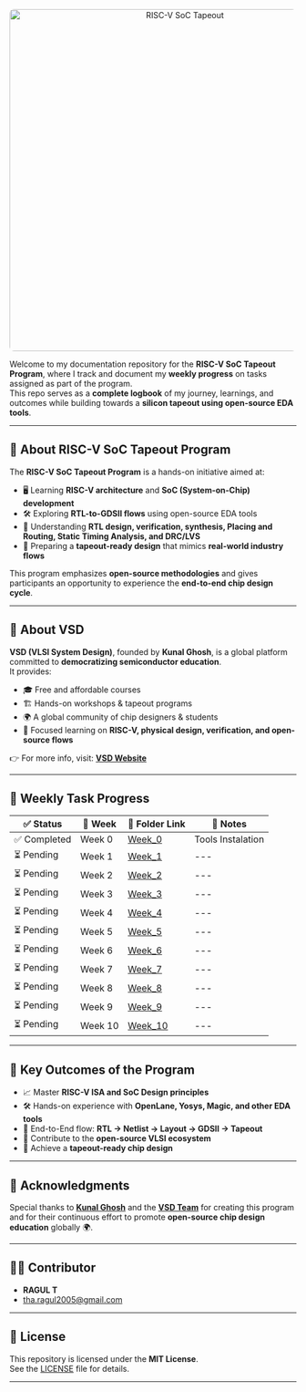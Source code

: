 <p align="center">
  <img src="https://drive.google.com/uc?export=view&id=15Oo48izviB9N1zN7Bc-P4rYw4eCCy0-n" alt="RISC-V SoC Tapeout" width="600" style="border-radius:8px;"/>
</p>




Welcome to my documentation repository for the **RISC-V SoC Tapeout Program**, where I track and document my **weekly progress** on tasks assigned as part of the program.  
This repo serves as a **complete logbook** of my journey, learnings, and outcomes while building towards a **silicon tapeout using open-source EDA tools**.  

---

## 📖 About RISC-V SoC Tapeout Program  

The **RISC-V SoC Tapeout Program** is a hands-on initiative aimed at:  

- 🖥️ Learning **RISC-V architecture** and **SoC (System-on-Chip) development**  
- 🛠️ Exploring **RTL-to-GDSII flows** using open-source EDA tools  
- 📐 Understanding **RTL design, verification, synthesis, Placing and Routing, Static Timing Analysis, and DRC/LVS**  
- 🚀 Preparing a **tapeout-ready design** that mimics **real-world industry flows**  

This program emphasizes **open-source methodologies** and gives participants an opportunity to experience the **end-to-end chip design cycle**.  

---

## 🏫 About VSD  

**VSD (VLSI System Design)**, founded by **Kunal Ghosh**, is a global platform committed to **democratizing semiconductor education**.  
It provides:  

- 🎓 Free and affordable courses  
- 🏗️ Hands-on workshops & tapeout programs  
- 🌍 A global community of chip designers & students  
- 🔬 Focused learning on **RISC-V, physical design, verification, and open-source flows**  

👉 For more info, visit: [**VSD Website**](https://www.vlsisystemdesign.com/)  

---

## 📅 Weekly Task Progress  

| ✅ Status | 📅 Week | 📂 Folder Link | 📖 Notes |
|-----------|---------|----------------|----------|
| ✅ Completed | Week 0 | [Week_0](./Week_0/) | Tools Instalation
| ⏳ Pending   | Week 1 | [Week_1](./Week_1/) | ---
| ⏳ Pending   | Week 2 | [Week_2](./Week_2/) | ---
| ⏳ Pending   | Week 3 | [Week_3](./Week_3/) | ---
| ⏳ Pending   | Week 4 | [Week_4](./Week_4/) | ---
| ⏳ Pending   | Week 5 | [Week_5](./Week_5/) | ---
| ⏳ Pending   | Week 6 | [Week_6](./Week_6/) | ---
| ⏳ Pending   | Week 7 | [Week_7](./Week_7/) | ---
| ⏳ Pending   | Week 8 | [Week_8](./Week_8/) | ---
| ⏳ Pending   | Week 9 | [Week_9](./Week_9/) | ---
| ⏳ Pending   | Week 10 | [Week_10](./Week_10/) |---

---



## 🌟 Key Outcomes of the Program  

- 📈 Master **RISC-V ISA and SoC Design principles**  
- 🛠️ Hands-on experience with **OpenLane, Yosys, Magic, and other EDA tools**  
- 🧩 End-to-End flow: **RTL → Netlist → Layout → GDSII → Tapeout**  
- 🎯 Contribute to the **open-source VLSI ecosystem**  
- 🚀 Achieve a **tapeout-ready chip design**  

---

## 🙏 Acknowledgments  

Special thanks to **[Kunal Ghosh](https://github.com/kunalg123)** and the **[VSD Team](https://www.vlsisystemdesign.com/)** for creating this program and for their continuous effort to promote **open-source chip design education** globally 🌍.  

---

## 👨‍💻 Contributor  

- **RAGUL T**  
- tha.ragul2005@gmail.com

---

## 📜 License  

This repository is licensed under the **MIT License**.  
See the [LICENSE](./LICENSE) file for details.  

---
